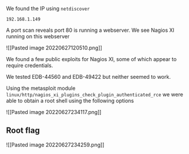 
We found the IP using `netdiscover`
```text
192.168.1.149
```

A port scan reveals port 80 is running a webserver.
We see Nagios XI running on this webserver

![[Pasted image 20220627120510.png]]

We found a few public exploits for Nagios XI, some of which appear to require credentials.

We tested EDB-44560 and EDB-49422 but neither seemed to work.

Using the metasploit module `linux/http/nagios_xi_plugins_check_plugin_authenticated_rce` we were able to obtain a root shell using the following options

![[Pasted image 20220627234117.png]]

## Root flag

![[Pasted image 20220627234259.png]]

